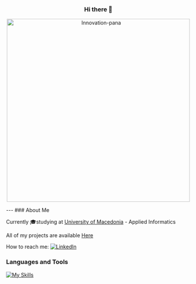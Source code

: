 <h3 align="center">Hi there 👋</h3>
<p align="center">
  <img src="https://github.com/ElisavetKanidou/ElisavetKanidou/assets/102418371/8d65a311-9eec-4b9d-913f-26652b62c465" alt="Innovation-pana" width="500">
</p>
---
### About Me

Currently 🎓studying at [University of Macedonia](https://www.uom.gr/) - Applied Informatics

All of my projects are available [Here](https://github.com/ElisavetKanidou?tab=repositories)

How to reach me: [![LinkedIn](https://img.shields.io/badge/LinkedIn-0077B5?style=for-the-badge&logo=linkedin&logoColor=white)](https://www.linkedin.com/in/elisavet-kanidou-537844223/)

### Languages and Tools
[![My Skills](https://skillicons.dev/icons?i=java,py,r,c,androidstudio,vscode)](https://skillicons.dev)
